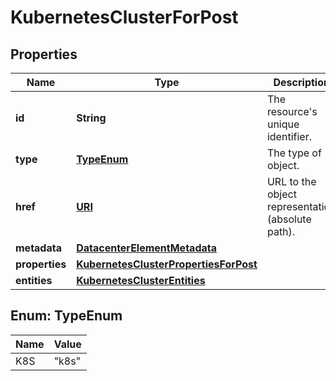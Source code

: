 

# KubernetesClusterForPost

## Properties

| Name | Type | Description | Notes |
| ------------ | ------------- | ------------- | ------------- |
| **id** | **String** | The resource&#39;s unique identifier. |  [optional] [readonly] |
| **type** | [**TypeEnum**](#TypeEnum) | The type of object. |  [optional] [readonly] |
| **href** | [**URI**](URI.md) | URL to the object representation (absolute path). |  [optional] [readonly] |
| **metadata** | [**DatacenterElementMetadata**](DatacenterElementMetadata.md) |  |  [optional] |
| **properties** | [**KubernetesClusterPropertiesForPost**](KubernetesClusterPropertiesForPost.md) |  |  |
| **entities** | [**KubernetesClusterEntities**](KubernetesClusterEntities.md) |  |  [optional] |



## Enum: TypeEnum

| Name | Value |
| ---- | -----
| K8S | &quot;k8s&quot; |


